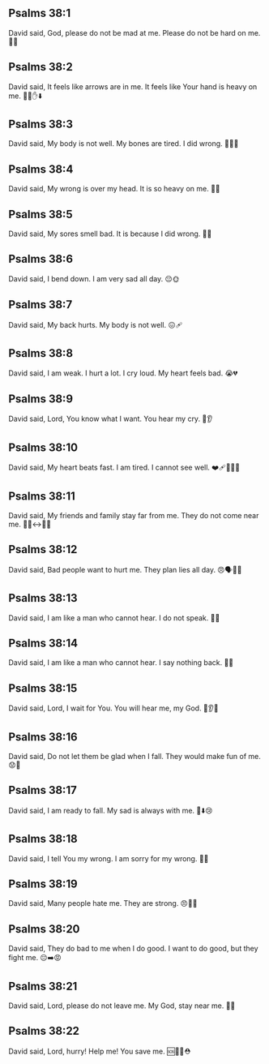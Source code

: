 ## Psalms 38:1
David said, God, please do not be mad at me. Please do not be hard on me. 🙏😢
## Psalms 38:2
David said, It feels like arrows are in me. It feels like Your hand is heavy on me. 🏹😣✋⬇️
## Psalms 38:3
David said, My body is not well. My bones are tired. I did wrong. 🤒🦴😞
## Psalms 38:4
David said, My wrong is over my head. It is so heavy on me. 🎒😓
## Psalms 38:5
David said, My sores smell bad. It is because I did wrong. 🤕🤢
## Psalms 38:6
David said, I bend down. I am very sad all day. 😔🌞
## Psalms 38:7
David said, My back hurts. My body is not well. 😖🩹
## Psalms 38:8
David said, I am weak. I hurt a lot. I cry loud. My heart feels bad. 😭💔
## Psalms 38:9
David said, Lord, You know what I want. You hear my cry. 🙏👂
## Psalms 38:10
David said, My heart beats fast. I am tired. I cannot see well. ❤️‍🩹😵‍💫👀
## Psalms 38:11
David said, My friends and family stay far from me. They do not come near me. 🚶‍♂️↔️🚶‍♀️
## Psalms 38:12
David said, Bad people want to hurt me. They plan lies all day. 😠🗣️🤥⏰
## Psalms 38:13
David said, I am like a man who cannot hear. I do not speak. 🙉🤐
## Psalms 38:14
David said, I am like a man who cannot hear. I say nothing back. 🙉🤫
## Psalms 38:15
David said, Lord, I wait for You. You will hear me, my God. 🙏👂✨
## Psalms 38:16
David said, Do not let them be glad when I fall. They would make fun of me. 😟🙈
## Psalms 38:17
David said, I am ready to fall. My sad is always with me. 🤕⬇️😢
## Psalms 38:18
David said, I tell You my wrong. I am sorry for my wrong. 🙏😞
## Psalms 38:19
David said, Many people hate me. They are strong. 😠👥💪
## Psalms 38:20
David said, They do bad to me when I do good. I want to do good, but they fight me. 😔➡️😡
## Psalms 38:21
David said, Lord, please do not leave me. My God, stay near me. 🙏🫶
## Psalms 38:22
David said, Lord, hurry! Help me! You save me. 🆘🏃‍♂️⛑️
